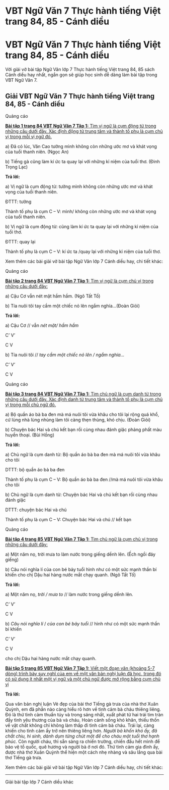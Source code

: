 # VBT Ngữ Văn 7 Thực hành tiếng Việt trang 84, 85 - Cánh diều

# VBT Ngữ Văn 7 Thực hành tiếng Việt trang 84, 85 - Cánh diều

Với giải vở bài tập Ngữ Văn lớp 7 Thực hành tiếng Việt trang 84, 85 sách Cánh diều hay nhất, ngắn gọn sẽ giúp học sinh dễ dàng làm bài tập trong VBT Ngữ Văn 7.

## Giải VBT Ngữ Văn 7 Thực hành tiếng Việt trang 84, 85 - Cánh diều

Quảng cáo

[**Bài tập 1 trang 84 VBT Ngữ Văn 7 Tập 1:** Tìm vị ngữ là cụm động từ trong những câu dưới đây. Xác định động từ trung tâm và thành tố phụ là cụm chủ vị trong mỗi vị ngữ đó.](https://vietjack.com/vbt-ngu-van-7-cd/bai-tap-1-trang-84-vbt-ngu-van-lop-7-tap-1.jsp)

a) Đã có lúc, Văn Cao tưởng mình không còn những ước mơ và khát vọng của tuổi thanh niên. (Ngọc An)

b) Tiếng gà cũng làm kí ức ta quay lại với những kỉ niệm của tuổi thơ. (Đinh Trọng Lạc) 

**Trả lời:**

a) Vị ngữ là cụm động từ: tưởng mình không còn những ước mơ và khát vọng của tuổi thanh niên.

ĐTTT: tưởng

Thành tố phụ là cụm C – V: mình/ không còn những ước mơ và khát vọng của tuổi thanh niên.

b) Vị ngữ là cụm động từ: cũng làm kí ức ta quay lại với những kỉ niệm của tuổi thơ.

ĐTTT: quay lại

Thành tố phụ là cụm C – V: kí ức ta /quay lại với những kỉ niệm của tuổi thơ.

Xem thêm các bài giải vở bài tập Ngữ Văn lớp 7 Cánh diều hay, chi tiết khác:

Quảng cáo

[**Bài tập 2 trang 84 VBT Ngữ Văn 7 Tập 1:** Tìm vị ngữ là cụm chủ vị trong những câu dưới đây:](https://vietjack.com/vbt-ngu-van-7-cd/bai-tap-2-trang-84-vbt-ngu-van-lop-7-tap-1.jsp)

a) Cậu Cơ vẫn nét mặt hầm hầm. (Ngô Tất Tố)

b) Tía nuôi tôi tay cầm một chiếc nỏ lên ngắm nghía…(Đoàn Giỏi)

**Trả lời:**

a) Cậu Cơ // vẫn _nét mặt/ hầm hầm_

C’ V’

C V

b) Tía nuôi tôi // _tay cầm một chiếc nỏ lên / ngắm nghía…_

C’ V’

C V

Quảng cáo

[**Bài tập 3 trang 84 VBT Ngữ Văn 7 Tập 1:** Tìm chủ ngữ là cụm danh từ trong những câu dưới đây. Xác định danh từ trung tâm và thành tố phụ là cụm chủ vị trong mỗi chủ ngữ đó.](https://vietjack.com/vbt-ngu-van-7-cd/bai-tap-3-trang-84-vbt-ngu-van-lop-7-tap-1.jsp)

a) Bộ quần áo bà ba đen mà má nuôi tôi vừa khâu cho tôi lại rộng quá khổ, cứ lùng nhà lùng nhùng làm tôi càng thẹn thùng, khó chịu. (Đoàn Giỏi)

b) Chuyện bác Hai và chú kết bạn rồi cùng nhau đánh giặc phảng phất màu huyền thoại. (Bùi Hồng)

**Trả lời:**

a) Chủ ngữ là cụm danh từ: Bộ quần áo bà ba đen mà má nuôi tôi vừa khâu cho tôi

DTTT: bộ quần áo bà ba đen

Thành tố phụ là cụm C – V: Bộ quần áo bà ba đen //mà má nuôi tôi vừa khâu cho tôi

b) Chủ ngữ là cụm danh từ: Chuyện bác Hai và chú kết bạn rồi cùng nhau đánh giặc

DTTT: chuyện bác Hai và chú

Thành tố phụ là cụm C – V: Chuyện bác Hai và chú // kết bạn

Quảng cáo

[**Bài tập 4 trang 85 VBT Ngữ Văn 7 Tập 1:** Tìm chủ ngữ là cụm chủ vị trong những câu dưới đây:](https://vietjack.com/vbt-ngu-van-7-cd/bai-tap-4-trang-85-vbt-ngu-van-lop-7-tap-1.jsp)

a) Một năm nọ, trời mưa to làm nước trong giếng dềnh lên. (Ếch ngồi đáy giếng)

b) Câu nói nghĩa lí của con bé bảy tuổi hình như có một sức mạnh thần bí khiến cho chị Dậu hai hàng nước mắt chạy quanh. (Ngô Tất Tố)

**Trả lời:**

a) Một năm nọ, _trời / mưa to_ // làm nước trong giếng dềnh lên.

C’ V’ 

C V

b) _Câu nói nghĩa lí_ / _của con bé bảy tuổi_ // hình như có một sức mạnh thần bí khiến 

C’ V’

C V

cho chị Dậu hai hàng nước mắt chạy quanh.

[**Bài tập 5 trang 85 VBT Ngữ Văn 7 Tập 1:** Viết một đoạn văn (khoảng 5-7 dòng) trình bày suy nghĩ của em về một văn bản nghị luận đã học, trong đó có sử dụng ít nhất một vị ngữ và một chủ ngữ được mở rộng bằng cụm chủ vị](https://vietjack.com/vbt-ngu-van-7-cd/bai-tap-5-trang-85-vbt-ngu-van-lop-7-tap-1.jsp)

**Trả lời:**

Qua văn bản nghị luận Vẻ đẹp của bài thơ Tiếng gà trưa của nhà thơ Xuân Quỳnh, em đã phần nào càng hiểu rõ hơn về tình cảm bà cháu thiêng liêng. Đó là thứ tình cảm thuần túy và trong sáng nhất, xuất phát từ hai trái tim tràn đầy tình yêu thương của bà và cháu. Hoàn cảnh sống khó khăn, thiếu thốn về vật chất không chỉ không làm thấp đi tình cảm bà cháu. Trái lại, càng khiến cho tình cảm ấy trở nên thiêng liêng hơn. _Người bà khốn khó ấy, đã chắt chiu, hi sinh, dành dụm từng chút một để cho cháu một tuổi thơ hạnh phúc._ Còn người cháu, thì sẵn sàng ra chiến trường, chiến đấu hết mình để bảo vệ tổ quốc, quê hương và người bà ở nơi đó. Thứ tình cảm gia đình ấy, được nhà thơ Xuân Quỳnh thể hiện một cách nhẹ nhàng và sâu lắng qua bài thơ Tiếng gà trưa.

Xem thêm các bài giải vở bài tập Ngữ Văn lớp 7 Cánh diều hay, chi tiết khác:

* * *

Giải bài tập lớp 7 Cánh diều khác
